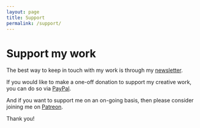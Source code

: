```yaml
---
layout: page
title: Support
permalink: /support/
---
```


# Support my work

The best way to keep in touch with my work is through my [newsletter](http://adamwestbrook.substack.com).

If you would like to make a one-off donation to support my creative work, you can do so via [PayPal](http://paypal.me/AdamWestbrookArt).

And if you want to support me on an on-going basis, then please consider joining me on [Patreon](http://patreon.com/AdamWestbrook).

Thank you!
